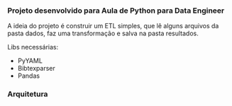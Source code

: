 ### Projeto desenvolvido para Aula de Python para Data Engineer

A ideia do projeto é construir um ETL simples, que lê alguns arquivos da pasta dados, faz uma transformação e salva na pasta resultados.

Libs necessárias:
- PyYAML
- Bibtexparser
- Pandas

### Arquitetura
